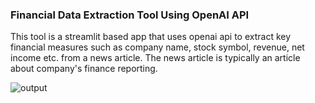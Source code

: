 ### Financial Data Extraction Tool Using OpenAI API

This tool is a streamlit based app that uses openai api to extract key financial measures such as company name, stock symbol, revenue, net income etc. from a news article. The news article is typically an article about company's finance reporting. 

![output](https://github.com/user-attachments/assets/1c6b0377-e071-4c45-95dd-5c62c73b7f26)
